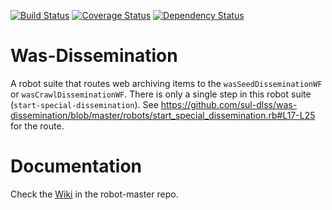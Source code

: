 [![Build Status](https://travis-ci.org/sul-dlss/was-dissemination.svg?branch=master)](https://travis-ci.org/sul-dlss/was-dissemination) [![Coverage Status](https://coveralls.io/repos/sul-dlss/was-dissemination/badge.png)](https://coveralls.io/r/sul-dlss/was-dissemination) [![Dependency Status](https://gemnasium.com/sul-dlss/was-dissemination.svg)](https://gemnasium.com/sul-dlss/was-dissemination)
 
# Was-Dissemination

A robot suite that routes web archiving items to the `wasSeedDisseminationWF` or `wasCrawlDisseminationWF`. There is only a single step in this robot suite (`start-special-dissemination`). See https://github.com/sul-dlss/was-dissemination/blob/master/robots/start_special_dissemination.rb#L17-L25 for the route.

# Documentation

Check the [Wiki](https://github.com/sul-dlss/robot-master/wiki) in the robot-master repo.
